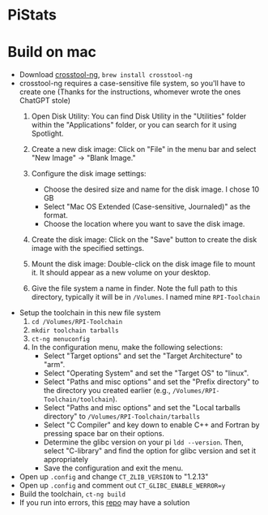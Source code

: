 # PiStats

# Build on mac

- Download [crosstool-ng](https://github.com/crosstool-ng/crosstool-ng), `brew install crosstool-ng`
- crosstool-ng requires a case-sensitive file system, so you'll have to create one (Thanks for the instructions, whomever wrote the ones ChatGPT stole)
  1. Open Disk Utility: You can find Disk Utility in the "Utilities" folder within the "Applications" folder, or you can search for it using Spotlight.
  1. Create a new disk image: Click on "File" in the menu bar and select "New Image" -> "Blank Image."

  1. Configure the disk image settings:
      - Choose the desired size and name for the disk image. I chose 10 GB
      - Select "Mac OS Extended (Case-sensitive, Journaled)" as the format.
      - Choose the location where you want to save the disk image.
  1. Create the disk image: Click on the "Save" button to create the disk image with the specified settings.
  1. Mount the disk image: Double-click on the disk image file to mount it. It should appear as a new volume on your desktop.
  1. Give the file system a name in finder. Note the full path to this directory, typically it will be in `/Volumes`. I named mine `RPI-Toolchain`
- Setup the toolchain in this new file system
  1. `cd /Volumes/RPI-Toolchain`
  1. `mkdir toolchain tarballs`
  1. `ct-ng menuconfig`
  1. In the configuration menu, make the following selections:
      - Select "Target options" and set the "Target Architecture" to "arm".
      - Select "Operating System" and set the "Target OS" to "linux".
      - Select "Paths and misc options" and set the "Prefix directory" to the directory you created earlier (e.g., `/Volumes/RPI-Toolchain/toolchain`).
      - Select "Paths and misc options" and set the "Local tarballs directory" to `/Volumes/RPI-Toolchain/tarballs`
      - Select "C Compiler" and key down to enable C++ and Fortran by pressing space bar on their options.
      - Determine the glibc version on your pi `ldd --version`. Then, select "C-library" and find the option for glibc version and set it appropriately
      - Save the configuration and exit the menu.
- Open up `.config` and change `CT_ZLIB_VERSION` to "1.2.13"
- Open up `.config` and comment out `CT_GLIBC_ENABLE_WERROR=y`
- Build the toolchain, `ct-ng build`
- If you run into errors, this [repo](https://github.com/lankahsu520/CrossCompilationX) may have a solution

